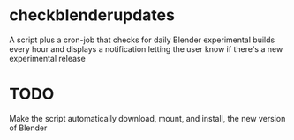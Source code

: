 # checkblenderupdates
A script plus a cron-job that checks for daily Blender experimental builds every hour and displays a notification letting the user know if there's a new experimental release


# TODO
Make the script automatically download, mount, and install, the new version of Blender
